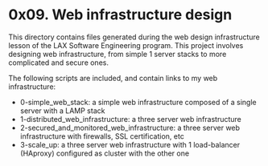 # 0x09. Web infrastructure design

This directory contains files generated during the web design infrastructure
lesson of the LAX Software Engineering program. This project involves designing
web infrastructure, from simple 1 server stacks to more complicated and secure ones.

The following scripts are included, and contain links to my web infrastructure:

- 0-simple_web_stack: a simple web infrastructure composed of a single server with a LAMP stack
- 1-distributed_web_infrastructure: a three server web infrastructure
- 2-secured_and_monitored_web_infrastructure: a three server web infrastructure with firewalls, SSL certification, etc
- 3-scale_up: a three server web infrastructure with 1 load-balancer (HAproxy) configured as cluster with the other one
